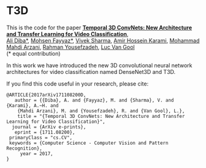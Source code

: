 # T3D
This is the code for the paper
**[Temporal 3D ConvNets: New Architecture and Transfer Learning for Video Classification](https://arxiv.org/abs/1711.08200)**,
<br>
[Ali Diba\*](http://alidiba67.github.io/),
[Mohsen Fayyaz\*](http://mohsenfayyaz89.github.io/),
[Vivek Sharma](http://vivoutlaw.github.io/),
[Amir Hossein Karami](http://www.sensifai.com),
[Mohammad Mahdi Arzani](http://www.sensifai.com),
[Rahman Yousefzadeh](http://www.sensifai.com),
[Luc Van Gool](https://ic.epfl.ch/page-62394-en.html)
<br>
(* equal contribution) 

In this work we have introduced the new 3D convolutional neural network architectures for video classification named DenseNet3D and T3D. 

If you find this code useful in your research, please cite:
```
@ARTICLE{2017arXiv171108200D,
   author = {{Diba}, A. and {Fayyaz}, M. and {Sharma}, V. and {Karami}, A.~H. and 
	{Mahdi Arzani}, M. and {Yousefzadeh}, R. and {Van Gool}, L.},
    title = "{Temporal 3D ConvNets: New Architecture and Transfer Learning for Video Classification}",
  journal = {ArXiv e-prints},
   eprint = {1711.08200},
 primaryClass = "cs.CV",
 keywords = {Computer Science - Computer Vision and Pattern Recognition},
     year = 2017,
}

```
